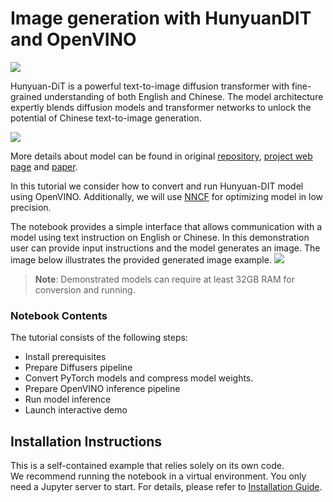 # Image generation with HunyuanDIT and OpenVINO

<img referrerpolicy="no-referrer-when-downgrade" src="https://static.scarf.sh/a.png?x-pxid=5b5a4db0-7875-4bfb-bdbd-01698b5b1a77&file=notebooks/hunyuan-dit-image-generation/README.md" />

Hunyuan-DiT is a powerful text-to-image diffusion transformer with fine-grained understanding of both English and Chinese. The model architecture expertly blends diffusion models and transformer networks to unlock the potential of Chinese text-to-image generation.

![](https://raw.githubusercontent.com/Tencent/HunyuanDiT/main/asset/framework.png)

More details about model can be found in original [repository](https://github.com/Tencent/HunyuanDiT), [project web page](https://dit.hunyuan.tencent.com/) and [paper](https://arxiv.org/abs/2405.08748).

In this tutorial we consider how to convert and run Hunyuan-DIT model using OpenVINO. Additionally, we will use [NNCF](https://github.com/openvinotoolkit/nncf) for optimizing model in low precision.

The notebook provides a simple interface that allows communication with a model using text instruction on English or Chinese. In this demonstration user can provide input instructions and the model generates an image. 
The image below illustrates the provided generated image example.
![](https://github.com/openvinotoolkit/openvino_notebooks/assets/29454499/b541d7d9-da82-4fe9-a98b-e744cb25c3c6)

>**Note**: Demonstrated models can require at least 32GB RAM for conversion and running.


### Notebook Contents

The tutorial consists of the following steps:

- Install prerequisites
- Prepare Diffusers pipeline
- Convert PyTorch models and compress model weights.
- Prepare OpenVINO inference pipeline
- Run model inference
- Launch interactive demo

## Installation Instructions

This is a self-contained example that relies solely on its own code.</br>
We recommend  running the notebook in a virtual environment. You only need a Jupyter server to start.
For details, please refer to [Installation Guide](../../README.md).
